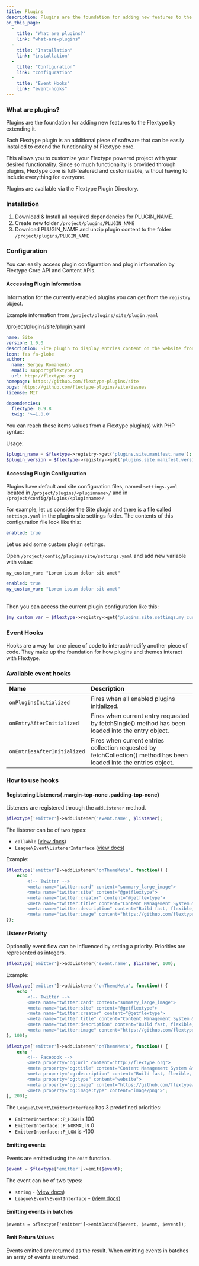```yaml
---
title: Plugins
description: Plugins are the foundation for adding new features to the Flextype by extending it. Each Flextype plugin is an additional piece of software that can be easily installed to extend the functionality of Flextype core.
on_this_page:
  - 
    title: "What are plugins?"
    link: "what-are-plugins"
  - 
    title: "Installation"
    link: "installation"
  - 
    title: "Configuration"
    link: "configuration"
  - 
    title: "Event Hooks"
    link: "event-hooks"
---
```


### <a name="what-are-plugins"></a> What are plugins?

Plugins are the foundation for adding new features to the Flextype by extending it.

Each Flextype plugin is an additional piece of software that can be easily installed to extend the functionality of Flextype core.

This allows you to customize your Flextype powered project with your desired functionality. Since so much functionality is provided through plugins, Flextype core is full-featured and customizable, without having to include everything for everyone.

Plugins are available via the Flextype Plugin Directory.

### <a name="installation"></a> Installation


1. Download & Install all required dependencies for PLUGIN_NAME.
2. Create new folder `/project/plugins/PLUGIN_NAME`
3. Download PLUGIN_NAME and unzip plugin content to the folder `/project/plugins/PLUGIN_NAME`

### <a name="configuration"></a> Configuration

You can easily access plugin configuration and plugin information by Flextype Core API and Content APIs.

#### Accessing Plugin Information

Information for the currently enabled plugins you can get from the `registry` object.

Example information from `/project/plugins/site/plugin.yaml`

<div class="file-header"><i class="far fa-file-alt"></i> /project/plugins/site/plugin.yaml</div>

```yaml
name: Site
version: 1.0.0
description: Site plugin to display entries content on the website frontend.
icon: fas fa-globe
author:
  name: Sergey Romanenko
  email: support@flextype.org
  url: http://flextype.org
homepage: https://github.com/flextype-plugins/site
bugs: https://github.com/flextype-plugins/site/issues
license: MIT

dependencies:
  flextype: 0.9.8
  twig: '>=1.0.0'
```

You can reach these items values from a Flextype plugin(s) with PHP syntax:

Usage:

```php
$plugin_name = $flextype->registry->get('plugins.site.manifest.name');
$plugin_version = $flextype->registry->get('plugins.site.manifest.version');
```

#### Accessing Plugin Configuration

Plugins have default and site configuration files, named `settings.yaml` located in `/project/plugins/<pluginname>/` and in `/project/config/plugins/<pluginname>/`

For example, let us consider the Site plugin and there is a file called `settings.yaml` in the plugins site settings folder. The contents of this configuration file look like this:

```yaml
enabled: true
```

Let us add some custom plugin settings.

Open `/project/config/plugins/site/settings.yaml` and add new variable with value:

`my_custom_var: "Lorem ipsum dolor sit amet"`

```yaml
enabled: true
my_custom_var: "Lorem ipsum dolor sit amet"
```

<br>
Then you can access the current plugin configuration like this:

```php
$my_custom_var = $flextype->registry->get('plugins.site.settings.my_custom_var');
```

### <a name="event-hooks"></a> Event Hooks

Hooks are a way for one piece of code to interact/modify another piece of code. They make up the foundation for how plugins and themes interact with Flextype.

### Available event hooks

| Name                        | Description                                                                                                          |
|:--------------------------- |:-------------------------------------------------------------------------------------------------------------------- |
| `onPluginsInitialized`      | Fires when all enabled plugins initialized.                                                                          |
| `onEntryAfterInitialized`   | Fires when current entry requested by fetchSingle() method has been loaded into the entry object.                    |
| `onEntriesAfterInitialized` | Fires when current entries collection requested by fetchCollection() method has been loaded into the entries object. |

### How to use hooks

#### Registering Listeners{.margin-top-none .padding-top-none}

Listeners are registered through the `addListener` method.

```php
$flextype['emitter']->addListener('event.name', $listener);
```

The listener can be of two types:
* `callable` (<a href="https://event.thephpleague.com/2.0/listeners/callables/">view docs</a>)
* `League\Event\ListenerInterface` (<a href="https://event.thephpleague.com/2.0/listeners/classes/">view docs</a>)

Example:
```php
$flextype['emitter']->addListener('onThemeMeta', function() {
    echo '
        <!-- Twitter -->
        <meta name="twitter:card" content="summary_large_image">
        <meta name="twitter:site" content="@getflextype">
        <meta name="twitter:creator" content="@getflextype">
        <meta name="twitter:title" content="Content Management System &mdash; Flextype">
        <meta name="twitter:description" content="Build fast, flexible, easier to manage websites with Flextype.">
        <meta name="twitter:image" content="https://github.com/flextype/flextype/raw/dev/site/plugins/admin/preview.png">';
});
```

#### Listener Priority

Optionally event flow can be influenced by setting a priority. Priorities are represented as integers.

```php
$flextype['emitter']->addListener('event.name', $listener, 100);
```

Example:
```php
$flextype['emitter']->addListener('onThemeMeta', function() {
    echo '
        <!-- Twitter -->
        <meta name="twitter:card" content="summary_large_image">
        <meta name="twitter:site" content="@getflextype">
        <meta name="twitter:creator" content="@getflextype">
        <meta name="twitter:title" content="Content Management System &mdash; Flextype">
        <meta name="twitter:description" content="Build fast, flexible, easier to manage websites with Flextype.">
        <meta name="twitter:image" content="https://github.com/flextype/flextype/raw/dev/site/plugins/admin/preview.png">';
}, 100);

$flextype['emitter']->addListener('onThemeMeta', function() {
    echo '
        <!-- Facebook -->
        <meta property="og:url" content="http://flextype.org">
        <meta property="og:title" content="Content Management System &mdash; Flextype">
        <meta property="og:description" content="Build fast, flexible, easier to manage websites with Flextype.">
        <meta property="og:type" content="website">
        <meta property="og:image" content="https://github.com/flextype/flextype/raw/dev/site/plugins/admin/preview.png">
        <meta property="og:image:type" content="image/png">';
}, 200);
```

The `League\Event\EmitterInterface` has 3 predefined priorities:

* `EmitterInterface::P_HIGH` is 100
* `EmitterInterface::P_NORMAL` is 0
* `EmitterInterface::P_LOW` is -100

#### Emitting events

Events are emitted using the `emit` function.

```php
$event = $flextype['emitter']->emit($event);
```

The event can be of two types:

* `string` - (<a href="https://event.thephpleague.com/2.0/events/named/">view docs</a>)
* `League\Event\EventInterface` - (<a href="https://event.thephpleague.com/2.0/events/classes/">view docs</a>)

#### Emitting events in batches

```
$events = $flextype['emitter']->emitBatch([$event, $event, $event]);
```

#### Emit Return Values

Events emitted are returned as the result. When emitting events in batches an array of events is returned.

